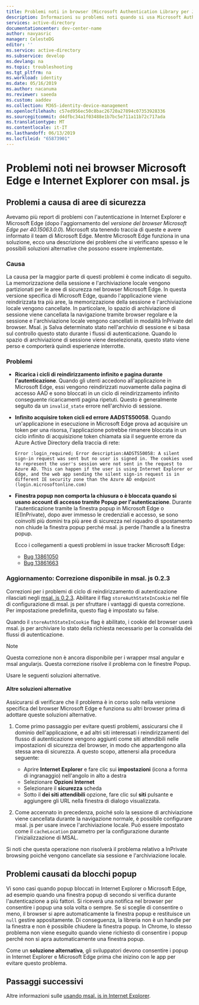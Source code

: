 ```yaml
---
title: Problemi noti in browser (Microsoft Authentication Library per JavaScript) | Azure
description: Informazioni su problemi noti quando si usa Microsoft Authentication Library per JavaScript (msal) con i browser Microsoft Edge e Internet Explorer.
services: active-directory
documentationcenter: dev-center-name
author: navyasric
manager: CelesteDG
editor: ''
ms.service: active-directory
ms.subservice: develop
ms.devlang: na
ms.topic: troubleshooting
ms.tgt_pltfrm: na
ms.workload: identity
ms.date: 05/16/2019
ms.author: nacanuma
ms.reviewer: saeeda
ms.custom: aaddev
ms.collection: M365-identity-device-management
ms.openlocfilehash: c57ed956ec50c8bac26720a27894c07353928336
ms.sourcegitcommit: d4dfbc34a1f03488e1b7bc5e711a11b72c717ada
ms.translationtype: MT
ms.contentlocale: it-IT
ms.lasthandoff: 06/13/2019
ms.locfileid: "65873901"
---
```

# <a name="known-issues-on-internet-explorer-and-microsoft-edge-browsers-with-msaljs"></a>Problemi noti nei browser Microsoft Edge e Internet Explorer con msal. js

## <a name="issues-due-to-security-zones"></a>Problemi a causa di aree di sicurezza
Avevamo più report di problemi con l'autenticazione in Internet Explorer e Microsoft Edge (dopo l'aggiornamento del *versione del browser Microsoft Edge per 40.15063.0.0*). Microsoft sta tenendo traccia di queste e avere informato il team di Microsoft Edge. Mentre Microsoft Edge funziona in una soluzione, ecco una descrizione dei problemi che si verificano spesso e le possibili soluzioni alternative che possono essere implementate.

### <a name="cause"></a>Causa
La causa per la maggior parte di questi problemi è come indicato di seguito. La memorizzazione della sessione e l'archiviazione locale vengono partizionati per le aree di sicurezza nel browser Microsoft Edge. In questa versione specifica di Microsoft Edge, quando l'applicazione viene reindirizzata tra più aree, la memorizzazione della sessione e l'archiviazione locale vengono cancellate. In particolare, lo spazio di archiviazione di sessione viene cancellata la navigazione tramite browser regolare e la sessione e l'archiviazione locale vengono cancellati in modalità InPrivate del browser. Msal. js Salva determinato stato nell'archivio di sessione e si basa sul controllo questo stato durante i flussi di autenticazione. Quando lo spazio di archiviazione di sessione viene deselezionata, questo stato viene perso e comporterà quindi esperienze interrotte.

### <a name="issues"></a>Problemi

- **Ricarica i cicli di reindirizzamento infinito e pagina durante l'autenticazione**. Quando gli utenti accedono all'applicazione in Microsoft Edge, essi vengono reindirizzati nuovamente dalla pagina di accesso AAD e sono bloccati in un ciclo di reindirizzamento infinito conseguente ricaricamenti pagina ripetuti. Questo è generalmente seguito da un `invalid_state` errore nell'archivio di sessione.

- **Infinito acquisire token cicli ed errore AADSTS50058**. Quando un'applicazione in esecuzione in Microsoft Edge prova ad acquisire un token per una risorsa, l'applicazione potrebbe rimanere bloccata in un ciclo infinito di acquisizione token chiamata sia il seguente errore da Azure Active Directory della traccia di rete:

    `Error :login_required; Error description:AADSTS50058: A silent sign-in request was sent but no user is signed in. The cookies used to represent the user's session were not sent in the request to Azure AD. This can happen if the user is using Internet Explorer or Edge, and the web app sending the silent sign-in request is in different IE security zone than the Azure AD endpoint (login.microsoftonline.com)`

- **Finestra popup non comporta la chiusura o è bloccata quando si usano account di accesso tramite Popup per l'autenticazione**. Durante l'autenticazione tramite la finestra popup in Microsoft Edge o IE(InPrivate), dopo aver immesso le credenziali e accesso, se sono coinvolti più domini tra più aree di sicurezza nel riquadro di spostamento non chiude la finestra popup perché msal. js perde l'handle a la finestra popup.  

    Ecco i collegamenti a questi problemi in issue tracker Microsoft Edge:  
    - [Bug 13861050](https://developer.microsoft.com/en-us/microsoft-edge/platform/issues/13861050/)
    - [Bug 13861663](https://developer.microsoft.com/en-us/microsoft-edge/platform/issues/13861663/)

### <a name="update-fix-available-in-msaljs-023"></a>Aggiornamento: Correzione disponibile in msal. js 0.2.3
Correzioni per i problemi di ciclo di reindirizzamento di autenticazione rilasciati negli [msal. js 0.2.3](https://github.com/AzureAD/microsoft-authentication-library-for-js/releases). Abilitare il flag `storeAuthStateInCookie` nel file di configurazione di msal. js per sfruttare i vantaggi di questa correzione. Per impostazione predefinita, questo flag è impostato su false.

Quando il `storeAuthStateInCookie` flag è abilitato, i cookie del browser userà msal. js per archiviare lo stato della richiesta necessario per la convalida dei flussi di autenticazione.

> [!NOTE]
> Questa correzione non è ancora disponibile per i wrapper msal angular e msal angularjs. Questa correzione risolve il problema con le finestre Popup.

Usare le seguenti soluzioni alternative.

#### <a name="other-workarounds"></a>Altre soluzioni alternative
Assicurarsi di verificare che il problema è in corso solo nella versione specifica del browser Microsoft Edge e funziona su altri browser prima di adottare queste soluzioni alternative.  
1. Come primo passaggio per evitare questi problemi, assicurarsi che il dominio dell'applicazione, e ad altri siti interessati i reindirizzamenti del flusso di autenticazione vengono aggiunti come siti attendibili nelle impostazioni di sicurezza del browser, in modo che appartengono alla stessa area di sicurezza.
A questo scopo, attenersi alla procedura seguente:
    - Aprire **Internet Explorer** e fare clic sui **impostazioni** (icona a forma di ingranaggio) nell'angolo in alto a destra
    - Selezionare **Opzioni Internet**
    - Selezionare il **sicurezza** scheda
    - Sotto il **dei siti attendibili** opzione, fare clic sul **siti** pulsante e aggiungere gli URL nella finestra di dialogo visualizzata.

2. Come accennato in precedenza, poiché solo la sessione di archiviazione viene cancellata durante la navigazione normale, è possibile configurare msal. js per usare invece l'archiviazione locale. Può essere impostato come il `cacheLocation` parametro per la configurazione durante l'inizializzazione di MSAL.

Si noti che questa operazione non risolverà il problema relativo a InPrivate browsing poiché vengono cancellate sia sessione e l'archiviazione locale.

## <a name="issues-due-to-popup-blockers"></a>Problemi causati da blocchi popup

Vi sono casi quando popup bloccati in Internet Explorer o Microsoft Edge, ad esempio quando una finestra popup di secondo si verifica durante l'autenticazione a più fattori. Si riceverà una notifica nel browser per consentire i popup una sola volta o sempre. Se si sceglie di consentire o meno, il browser si apre automaticamente la finestra popup e restituisce un `null` gestire appositamente. Di conseguenza, la libreria non è un handle per la finestra e non è possibile chiudere la finestra popup. In Chrome, lo stesso problema non viene eseguito quando viene richiesto di consentire i popup perché non si apra automaticamente una finestra popup.

Come un **soluzione alternativa**, gli sviluppatori devono consentire i popup in Internet Explorer e Microsoft Edge prima che inizino con le app per evitare questo problema.

## <a name="next-steps"></a>Passaggi successivi
Altre informazioni sulle [usando msal. js in Internet Explorer](msal-js-use-ie-browser.md).
